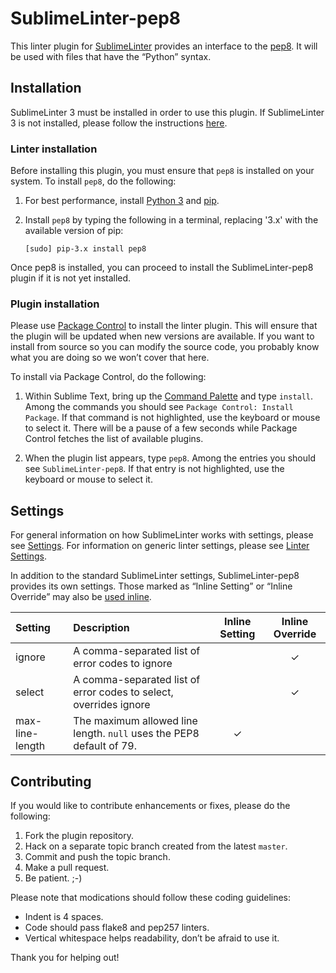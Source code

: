 SublimeLinter-pep8
=========================

This linter plugin for [SublimeLinter](http://sublimelinter.readthedocs.org) provides an interface to the [pep8](https://github.com/jcrocholl/pep8). It will be used with files that have the “Python” syntax.

## Installation
SublimeLinter 3 must be installed in order to use this plugin. If SublimeLinter 3 is not installed, please follow the instructions [here](http://sublimelinter.readthedocs.org/en/latest/installation.html).

### Linter installation
Before installing this plugin, you must ensure that `pep8` is installed on your system. To install `pep8`, do the following:

1. For best performance, install [Python 3](http://python.org) and [pip](http://www.pip-installer.org/en/latest/installing.html).

1. Install `pep8` by typing the following in a terminal, replacing '3.x' with the available version of pip:
   ```
   [sudo] pip-3.x install pep8
   ```

Once pep8 is installed, you can proceed to install the SublimeLinter-pep8 plugin if it is not yet installed.

### Plugin installation
Please use [Package Control](https://sublime.wbond.net/installation) to install the linter plugin. This will ensure that the plugin will be updated when new versions are available. If you want to install from source so you can modify the source code, you probably know what you are doing so we won’t cover that here.

To install via Package Control, do the following:

1. Within Sublime Text, bring up the [Command Palette](http://docs.sublimetext.info/en/sublime-text-3/extensibility/command_palette.html) and type `install`. Among the commands you should see `Package Control: Install Package`. If that command is not highlighted, use the keyboard or mouse to select it. There will be a pause of a few seconds while Package Control fetches the list of available plugins.

1. When the plugin list appears, type `pep8`. Among the entries you should see `SublimeLinter-pep8`. If that entry is not highlighted, use the keyboard or mouse to select it.

## Settings
For general information on how SublimeLinter works with settings, please see [Settings](http://sublimelinter.readthedocs.org/en/latest/settings.html). For information on generic linter settings, please see [Linter Settings](http://sublimelinter.readthedocs.org/en/latest/linter_settings.html).

In addition to the standard SublimeLinter settings, SublimeLinter-pep8 provides its own settings. Those marked as “Inline Setting” or “Inline Override” may also be [used inline](http://sublimelinter.readthedocs.org/en/latest/settings.html#inline-settings).

|Setting|Description|Inline Setting|Inline Override|
|:------|:----------|:------------:|:-------------:|
|ignore|A comma-separated list of error codes to ignore| |&#10003;|
|select|A comma-separated list of error codes to select, overrides ignore| |&#10003;|
|max-line-length|The maximum allowed line length. `null` uses the PEP8 default of 79.|&#10003;| |

## Contributing
If you would like to contribute enhancements or fixes, please do the following:

1. Fork the plugin repository.
1. Hack on a separate topic branch created from the latest `master`.
1. Commit and push the topic branch.
1. Make a pull request.
1. Be patient.  ;-)

Please note that modications should follow these coding guidelines:

- Indent is 4 spaces.
- Code should pass flake8 and pep257 linters.
- Vertical whitespace helps readability, don’t be afraid to use it.

Thank you for helping out!
